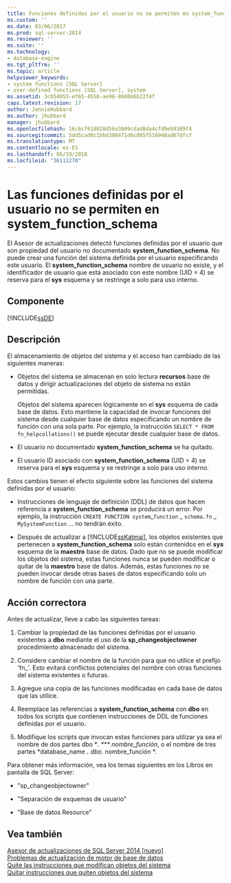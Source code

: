 ```yaml
---
title: Funciones definidas por el usuario no se permiten en system_function_schema | Documentos de Microsoft
ms.custom: ''
ms.date: 03/06/2017
ms.prod: sql-server-2014
ms.reviewer: ''
ms.suite: ''
ms.technology:
- database-engine
ms.tgt_pltfrm: ''
ms.topic: article
helpviewer_keywords:
- system functions [SQL Server]
- user-defined functions [SQL Server], system
ms.assetid: 3cb54053-ef65-4558-ae96-8686b6b22f4f
caps.latest.revision: 17
author: JennieHubbard
ms.author: jhubbard
manager: jhubbard
ms.openlocfilehash: 16c6cf618028d56a3b09cdad8da4cfd9eb9309f4
ms.sourcegitcommit: 5dd5cad0c1bbd308471d6c885f516948ad67dfcf
ms.translationtype: MT
ms.contentlocale: es-ES
ms.lasthandoff: 06/19/2018
ms.locfileid: "36111270"
---
```

# <a name="user-defined-functions-are-not-allowed-in-systemfunctionschema"></a>Las funciones definidas por el usuario no se permiten en system_function_schema
  El Asesor de actualizaciones detectó funciones definidas por el usuario que son propiedad del usuario no documentado **system_function_schema**. No puede crear una función del sistema definida por el usuario especificando este usuario. El **system_function_schema** nombre de usuario no existe, y el identificador de usuario que está asociado con este nombre (UID = 4) se reserva para el **sys** esquema y se restringe a solo para uso interno.  
  
## <a name="component"></a>Componente  
 [!INCLUDE[ssDE](../../includes/ssde-md.md)]  
  
## <a name="description"></a>Descripción  
 El almacenamiento de objetos del sistema y el acceso han cambiado de las siguientes maneras:  
  
-   Objetos del sistema se almacenan en solo lectura **recursos** base de datos y dirigir actualizaciones del objeto de sistema no están permitidas.  
  
     Objetos del sistema aparecen lógicamente en el **sys** esquema de cada base de datos. Esto mantiene la capacidad de invocar funciones del sistema desde cualquier base de datos especificando un nombre de función con una sola parte. Por ejemplo, la instrucción `SELECT * FROM fn_helpcollations()` se puede ejecutar desde cualquier base de datos.  
  
-   El usuario no documentado **system_function_schema** se ha quitado.  
  
-   El usuario ID asociado con **system_function_schema** (UID = 4) se reserva para el **sys** esquema y se restringe a solo para uso interno.  
  
 Estos cambios tienen el efecto siguiente sobre las funciones del sistema definidas por el usuario:  
  
-   Instrucciones de lenguaje de definición (DDL) de datos que hacen referencia a **system_function_schema** se producirá un error. Por ejemplo, la instrucción `CREATE FUNCTION system`_`function` \_ `schema.fn` \_ `MySystemFunction` ... no tendrán éxito.  
  
-   Después de actualizar a [!INCLUDE[ssKatmai](../../includes/sskatmai-md.md)], los objetos existentes que pertenecen a **system_function_schema** solo están contenidos en el **sys** esquema de la **maestro** base de datos. Dado que no se puede modificar los objetos del sistema, estas funciones nunca se pueden modificar o quitar de la **maestro** base de datos. Además, estas funciones no se pueden invocar desde otras bases de datos especificando solo un nombre de función con una parte.  
  
## <a name="corrective-action"></a>Acción correctora  
 Antes de actualizar, lleve a cabo las siguientes tareas:  
  
1.  Cambiar la propiedad de las funciones definidas por el usuario existentes a **dbo** mediante el uso de la **sp_changeobjectowner** procedimiento almacenado del sistema.  
  
2.  Considere cambiar el nombre de la función para que no utilice el prefijo 'fn_'. Esto evitará conflictos potenciales del nombre con otras funciones del sistema existentes o futuras.  
  
3.  Agregue una copia de las funciones modificadas en cada base de datos que las utilice.  
  
4.  Reemplace las referencias a **system_function_schema** con **dbo** en todos los scripts que contienen instrucciones de DDL de funciones definidas por el usuario.  
  
5.  Modifique los scripts que invocan estas funciones para utilizar ya sea el nombre de dos partes dbo **. *** nombre_función*, o el nombre de tres partes *database_name ***.** dbo.* nombre_función *.  
  
 Para obtener más información, vea los temas siguientes en los Libros en pantalla de SQL Server:  
  
-   "sp_changeobjectowner"  
  
-   "Separación de esquemas de usuario"  
  
-   "Base de datos Resource"  
  
## <a name="see-also"></a>Vea también  
 [Asesor de actualizaciones de SQL Server 2014 &#91;nuevo&#93;](/sql/2014/sql-server/install/sql-server-2014-upgrade-advisor)   
 [Problemas de actualización de motor de base de datos](../../../2014/sql-server/install/database-engine-upgrade-issues.md)   
 [Quite las instrucciones que modifican objetos del sistema](../../../2014/sql-server/install/remove-statements-that-modify-system-objects.md)   
 [Quitar instrucciones que quiten objetos del sistema](../../../2014/sql-server/install/remove-statements-that-drop-system-objects.md)  
  
  
